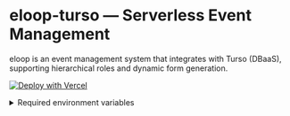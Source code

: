 # eloop-turso — Serverless Event Management

eloop is an event management system that integrates with Turso (DBaaS), supporting hierarchical roles and dynamic form generation.

[![Deploy with Vercel](https://vercel.com/button)](https://vercel.com/new/clone?repository-url=https%3A%2F%2Fgithub.com%2Fpolarhive%2Feloop-serverless-spin&env=QR_SECRET,GOOGLE_CLIENT_SECRET,TURSO_AUTH_TOKEN,NEXTAUTH_SECRET,ADMIN_EMAIL,TURSO_DATABASE_URL,GOOGLE_CLIENT_ID,NEXTAUTH_URL)

<details>
<summary>Required environment variables</summary>

## On clicking Deploy to Vercel

The project reads configuration from environment variables. See the shipped `.env.example` for placeholders. The most important variables are:

- `ADMIN_EMAIL` — the email that will be granted the initial Admin role on first sign-in
- `GOOGLE_CLIENT_ID` — Google OAuth client ID (server-side)
- `GOOGLE_CLIENT_SECRET` — Google OAuth client secret
- `NEXTAUTH_URL` — canonical site URL (e.g. `https://your-site.vercel.app`). This value is used for OAuth redirect URIs and for composing absolute URLs (Open Graph images, etc.)
- `NEXTAUTH_SECRET` — secret for NextAuth session encryption
- `QR_SECRET` — secret used to sign QR payloads
- `TURSO_DATABASE_URL` — your Turso/libSQL connection URL (libsql://...)
- `TURSO_AUTH_TOKEN` — Turso service token used to access the database


## Google OAuth Client Setup

To get your Google oauth key, follow these steps:

1. **Open [Google Console](https://console.cloud.google.com).**

2. **Access Google Auth Platform**  
   Click on `View all products` at the bottom of the page.  
   Locate and select **Google Auth Platform**.

3. **Create a New OAuth Client**  
   - Navigate to the **Clients** tab.
   - Click **Create Client**.
   - Set `Application Type` to **Web Application**.

4. **Configure URIs**  
   - **Authorised JavaScript origins**:  
     Add your frontend URL (e.g., `https://your-frontend.vercel.app`).
   - **Authorised redirect URIs**:  
     Add your backend callback URL (e.g., `https://your-frontend.vercel.app/api/auth/callback/google`).

5. **Finish Setup**  
   - Click **Create** to generate your client credentials.
   - Copy the `Client ID` and `Client Secret` for use in your environment variables.

> **Tip:** If deploying on Vercel, use your Vercel domain for both origins and redirect URIs.

## Database Setup

If you don't already have a Turso database, follow these steps to create one and obtain the values used in `.env.local`:

1. Create an account and open the Turso dashboard (or install the Turso CLI). Turso's docs are at https://turso.tech.
2. Create a new database (give it a short name, e.g. `eloop-events`). You can do this from the dashboard UI or with the Turso CLI.
3. Grab the LibSQL connection string (it starts with `libsql://`) from the database's "Connect" or "Connection" settings in the dashboard. Copy that value into your `.env.local` as `TURSO_DATABASE_URL`.
4. Create a service token (sometimes called a "service key" or "auth token") in the Turso dashboard — this token is used by the server to authenticate to the DB. Copy it to `.env.local` as `TURSO_AUTH_TOKEN`.
5. With `TURSO_DATABASE_URL` and `TURSO_AUTH_TOKEN` set in `.env.local`, run the project's DB initializer to create the required tables:

- If you prefer the CLI, the Turso docs show how to login and create databases and tokens (the dashboard exposes the same connection string and token values).
- Pick a region/branch name as you prefer; the LibSQL URL will encode the connection target.
- After initialization you should be able to visit the app and sign in; the first login matching `ADMIN_EMAIL` will be promoted to admin automatically.

The application automatically checks for the database tables on startup and initializes them if they don't exist. The user whose email matches the `ADMIN_EMAIL` environment variable will automatically be assigned the admin role when they first sign in. All other new users will be assigned the "applicant" role by default and must be approved by an admin to become participants.

> **Note:** (eloop-turso) is based on the concept and architecture of the original [eventloop](https://github.com/homebrew-ec-foss/eventloop) backend system at HSP. Reimagined as a modern Next.js frontend with serverless capabilities.

## Features

- **Role-Based Access Control**: Admin, Organizer, Volunteer, Participant, and Applicant roles with hierarchical permissions
- **Dynamic Form Builder**: Drag-and-drop interface for creating custom registration forms
- **QR Code Integration**: Secure QR codes for event check-ins with OAuth authentication
- **Serverless Architecture**: Built with Next.js and Turso database for serverless operation
- **Real-Time Analytics**: Track registrations and attendance for events

## Tech Stack

- **Frontend**: Next.js with TypeScript, Tailwind CSS
- **Backend**: Next.js API Routes (serverless)
- **Database**: Turso (SQLite-based serverless database)
- **Authentication**: NextAuth.js with OAuth providers
- **Form Building**: React DnD Kit for drag-and-drop interface
- **QR Code**: QR code generation and scanning for event check-ins


## Project Structure

- `src/app/` — Next.js app directory (pages, API routes, layouts)
- `src/components/` — Reusable UI components
- `src/lib/` — Database, authentication, and utility logic
- `src/types/` — TypeScript types

## Credits & History

### Original Concept
This project is based on the [eventloop](https://github.com/homebrew-ec-foss/eventloop) backend system developed by [homebrew-ec-foss](https://github.com/homebrew-ec-foss). The original eventloop was a Go-based backend service designed for event management with QR code check-in capabilities.

### Project Evolution
- **eventloop (Original)**: Go-based backend with SQLite database, QR code generation, and email notifications
- **eloop-turso (my fork?)**: A Next.js reimplementation with serverless design, Tursodb integration, and enhanced UI/UX

### Key Features Inherited
- Hierarchical role-based access control (Admin → Organizer → Volunteer → Participant)
- QR code-based participant check-in system
- Dynamic event registration with custom forms
- Secure authentication and authorization
- Fork+Deploy <2mins


### Acknowledgments
- Thanks to the original eventloop contributors

## Contributing

Pull requests are welcome! For major changes, please open an issue first to discuss what you would like to change.

## License

AGPL

## User Roles

1. **Admin**
   - Can set up organizer accounts
   - Has access to all organizer, volunteer, and participant capabilities
   - One-time setup triggered via a QR code secret

2. **Organizer**
   - Can configure registration forms through a drag-and-drop interface
   - Can view event analytics
   - Can assign volunteers
   - Has access to volunteer and participant capabilities

3. **Volunteer**
   - Uses a QR scanner to check in participants at events
   - Cannot configure forms or view analytics

4. **Participant**
   - Registers for events through OAuth
   - Receives a QR code for check-in
   - Can be scanned by volunteers at the event

5. **Applicant**
   - Default role for new users upon registration
   - Limited access until approved by an admin
   - Must be approved to become a participant and access event registration

</details>
